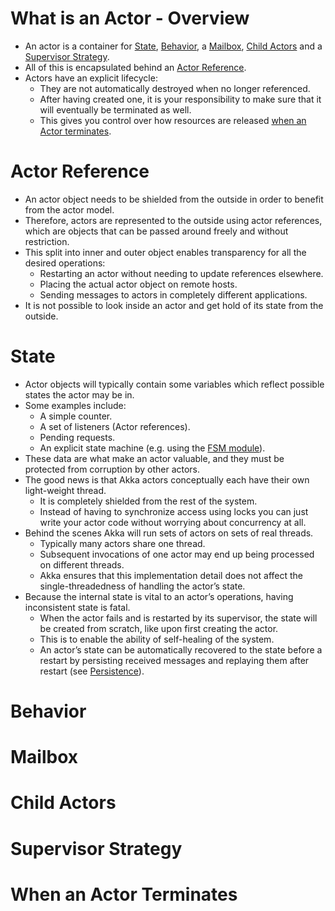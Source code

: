 # What is an Actor - Overview
- An actor is a container for [State](#state), [Behavior](#behavior), a [Mailbox](#mailbox), [Child Actors](#child-actors) and a [Supervisor Strategy](#supervisor-strategy). 
- All of this is encapsulated behind an [Actor Reference](#actor-reference). 
- Actors have an explicit lifecycle:
    - They are not automatically destroyed when no longer referenced.
    - After having created one, it is your responsibility to make sure that it will eventually be terminated as well.
    - This gives you control over how resources are released [when an Actor terminates](#when-an-actor-terminates).

# Actor Reference
- An actor object needs to be shielded from the outside in order to benefit from the actor model. 
- Therefore, actors are represented to the outside using actor references, which are objects that can be passed around freely and without restriction. 
- This split into inner and outer object enables transparency for all the desired operations: 
    - Restarting an actor without needing to update references elsewhere.
    - Placing the actual actor object on remote hosts.
    - Sending messages to actors in completely different applications. 
- It is not possible to look inside an actor and get hold of its state from the outside.

# State
- Actor objects will typically contain some variables which reflect possible states the actor may be in. 
- Some examples include:
    - A simple counter.
    - A set of listeners (Actor references).
    - Pending requests.
    - An explicit state machine (e.g. using the [FSM module](TODO)).
- These data are what make an actor valuable, and they must be protected from corruption by other actors. 
- The good news is that Akka actors conceptually each have their own light-weight thread.
    - It is completely shielded from the rest of the system. 
    - Instead of having to synchronize access using locks you can just write your actor code without worrying about concurrency at all.
- Behind the scenes Akka will run sets of actors on sets of real threads.
    - Typically many actors share one thread.
    - Subsequent invocations of one actor may end up being processed on different threads. 
    - Akka ensures that this implementation detail does not affect the single-threadedness of handling the actor’s state.
- Because the internal state is vital to an actor’s operations, having inconsistent state is fatal. 
    - When the actor fails and is restarted by its supervisor, the state will be created from scratch, like upon first creating the actor. 
    - This is to enable the ability of self-healing of the system.
    - An actor’s state can be automatically recovered to the state before a restart by persisting received messages and replaying them after restart (see [Persistence](TODO)).
  
# Behavior
# Mailbox
# Child Actors
# Supervisor Strategy
# When an Actor Terminates
